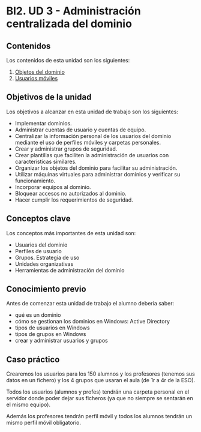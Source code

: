 # Bl2. UD 3 - Administración centralizada del dominio

## Contenidos
Los contenidos de esta unidad son los siguientes:
1. [Objetos del dominio](objetos.md)
2. [Usuarios móviles](usrmoviles.md)

## Objetivos de la unidad
Los objetivos a alcanzar en esta unidad de trabajo son los siguientes:
- Implementar dominios.
- Administrar cuentas de usuario y cuentas de equipo.
- Centralizar la información personal de los usuarios del dominio mediante el uso de perfiles móviles y carpetas personales.
- Crear y administrar grupos de seguridad.
- Crear plantillas que faciliten la administración de usuarios con características similares.
- Organizar los objetos del dominio para facilitar su administración.
- Utilizar máquinas virtuales para administrar dominios y verificar su funcionamiento.
- Incorporar equipos al dominio.
- Bloquear accesos no autorizados al dominio.
- Hacer cumplir los requerimientos de seguridad.

## Conceptos clave
Los conceptos más importantes de esta unidad son:
- Usuarios del dominio
- Perfiles de usuario
- Grupos. Estrategia de uso
- Unidades organizativas
- Herramientas de administración del dominio

## Conocimiento previo
Antes de comenzar esta unidad de trabajo el alumno debería saber:
- qué es un dominio
- cómo se gestionan los dominios en Windows: Active Directory
- tipos de usuarios en Windows
- tipos de grupos en Windows
- crear y administrar usuarios y grupos

## Caso práctico
Crearemos los usuarios para los 150 alumnos y los profesores (tenemos sus datos en un fichero) y los 4 grupos que usaran el aula (de 1r a 4r de la ESO).

Todos los usuarios (alumnos y profes) tendrán una carpeta personal en el servidor donde poder dejar sus ficheros (ya que no siempre se sentarán en el mismo equipo).

Además los profesores tendrán perfil móvil y todos los alumnos tendrán un mismo perfil móvil obligatorio.